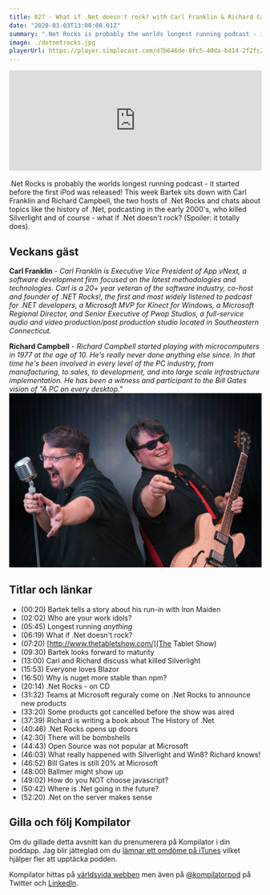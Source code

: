 ```yaml
---
title: 027 - What if .Net doesn't rock? with Carl Franklin & Richard Campbell
date: "2020-03-03T13:00:00.01Z"
summary: ".Net Rocks is probably the worlds longest running podcast - it started before the first iPod was released! This week Bartek sits down with Carl Franklin and Richard Campbell, the two hosts of .Net Rocks and chats about topics like the history of .Net, podcasting in the early 2000's, who killed Silverlight and of course - what if .Net doesn't rock? (Spoiler: it totally does)."
image: ./dotnetrocks.jpg
playerUrl: https://player.simplecast.com/d7b646de-8fc5-40da-b414-2f2fc2e5a71d?dark=false
---
```


<iframe height="200px" width="100%" frameborder="no" scrolling="no" seamless src="https://player.simplecast.com/d7b646de-8fc5-40da-b414-2f2fc2e5a71d?dark=false"></iframe>

.Net Rocks is probably the worlds longest running podcast - it started before the first iPod was released! This week Bartek sits down with Carl Franklin and Richard Campbell, the two hosts of .Net Rocks and chats about topics like the history of .Net, podcasting in the early 2000's, who killed Silverlight and of course - what if .Net doesn't rock? (Spoiler: it totally does).

## Veckans gäst
**Carl Franklin** - _Carl Franklin is Executive Vice President of App vNext, a software development firm focused on the latest methodologies and technologies. Carl is a 20+ year veteran of the software industry, co-host and founder of .NET Rocks!, the first and most widely listened to podcast for .NET developers, a Microsoft MVP for Kinect for Windows, a Microsoft Regional Director, and Senior Executive of Pwop Studios, a full-service audio and video production/post production studio located in Southeastern Connecticut._

**Richard Campbell** - _Richard Campbell started playing with microcomputers in 1977 at the age of 10. He's really never done anything else since. In that time he's been involved in every level of the PC industry, from manufacturing, to sales, to development, and into large scale infrastructure implementation. He has been a witness and participant to the Bill Gates vision of "A PC on every desktop."_
![Bild på Carl Franklin & Richard Campbell](./dotnetrocks.jpg)

## Titlar och länkar
- (00:20) Bartek tells a story about his run-in with Iron Maiden
- (02:02) Who are your work idols?
- (05:45) Longest running _anything_
- (06:19) What if .Net doesn't rock?
- (07:20) [http://www.thetabletshow.com/](The Tablet Show)
- (09:30) Bartek looks forward to maturity
- (13:00) Carl and Richard discuss what killed Silverlight
- (15:53) Everyone loves Blazor
- (16:50) Why is nuget more stable than npm?
- (20:14) .Net Rocks - on CD
- (31:32) Teams at Microsoft reguraly come on .Net Rocks to announce new products
- (33:20) Some products got cancelled before the show was aired
- (37:39) Richard is writing a book about The History of .Net
- (40:46) .Net Rocks opens up doors
- (42:30) There will be bombshells
- (44:43) Open Source was not popular at Microsoft
- (46:03) What really happened with Silverlight and Win8? Richard knows!
- (46:52) Bill Gates is still 20% at Microsoft
- (48:00) Ballmer might show up
- (49:02) How do you NOT choose javascript?
- (50:42) Where is .Net going in the future?
- (52:20) .Net on the server makes sense

## Gilla och följ Kompilator

Om du gillade detta avsnitt kan du prenumerera på Kompilator i din poddapp. Jag blir jätteglad om du [lämnar ett omdöme på iTunes](https://podcasts.apple.com/se/podcast/kompilator/id1455198510?mt=2) vilket hjälper fler att upptäcka podden.

Kompilator hittas på [världsvida webben](https://kompilator.se) men även på [@kompilatorpod](https://twitter.com/kompilatorpod)  på Twitter och [LinkedIn](https://www.linkedin.com/company/kompilator).